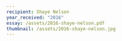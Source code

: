 ```yaml
---
recipient: Shaye Nelson
year_received: "2016"
essay: /assets/2016-shaye-nelson.pdf
thumbnail: /assets/2016-shaye-nelson.jpg
---
```

